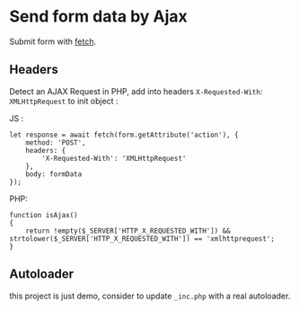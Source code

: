 # Send form data by Ajax

Submit form with [fetch](https://developer.mozilla.org/fr/docs/Web/API/Fetch_API/Using_Fetch).

## Headers
    
Detect an AJAX Request in PHP, add into headers ```X-Requested-With```: ```XMLHttpRequest``` to init object :

JS :
   
    let response = await fetch(form.getAttribute('action'), {
        method: 'POST',
        headers: {
            'X-Requested-With': 'XMLHttpRequest'
        },
        body: formData
    });
    
    
PHP:
    
    function isAjax()
    {
        return !empty($_SERVER['HTTP_X_REQUESTED_WITH']) && strtolower($_SERVER['HTTP_X_REQUESTED_WITH']) == 'xmlhttprequest';
    }
    
## Autoloader

this project is just demo, consider to update ```_inc.php``` with a real autoloader.